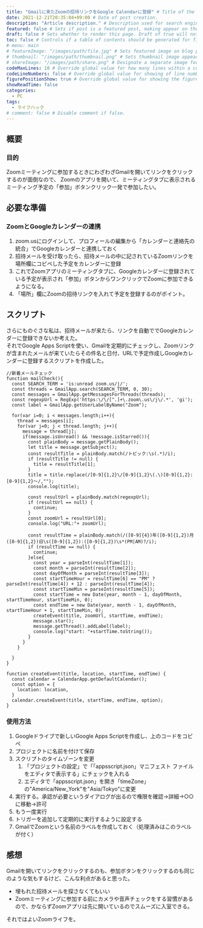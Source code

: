 ```yaml
---
title: "Gmailに来たZoomの招待リンクをGoogle Calendarに登録" # Title of the blog post.
date: 2021-12-21T20:35:04+09:00 # Date of post creation.
description: "Article description." # Description used for search engine.
featured: false # Sets if post is a featured post, making appear on the home page side bar.
draft: false # Sets whether to render this page. Draft of true will not be rendered.
toc: false # Controls if a table of contents should be generated for first-level links automatically.
# menu: main
# featureImage: "/images/path/file.jpg" # Sets featured image on blog post.
# thumbnail: "/images/path/thumbnail.png" # Sets thumbnail image appearing inside card on homepage.
# shareImage: "/images/path/share.png" # Designate a separate image for social media sharing.
codeMaxLines: 10 # Override global value for how many lines within a code block before auto-collapsing.
codeLineNumbers: false # Override global value for showing of line numbers within code block.
figurePositionShow: true # Override global value for showing the figure label.
showReadTime: false
categories:
  - PC
tags:
  - ライフハック
# comment: false # Disable comment if false.
---
```


## 概要
### 目的
Zoomミーティングに参加するときにわざわざGmailを開いてリンクをクリックするのが面倒なので、
Zoomのアプリを開いて、ミーティングタブに表示されるミーティング予定の「参加」ボタンクリック一発で参加したい。  


## 必要な準備
### ZoomとGoogleカレンダーの連携
1. zoom.usにログインして、プロフィールの編集から「カレンダーと連絡先の統合」でGoogleカレンダーと連携しておく
1. 招待メールを受け取ったら、招待メールの中に記されているZoomリンクを場所欄にコピペした予定をカレンダーに登録
1. これでZoomアプリのミーティングタブに、Googleカレンダーに登録されている予定が表示され「参加」ボタンからワンクリックでZoomに参加できるようになる。
1. 「場所」欄にZoomの招待リンクを入れて予定を登録するのがポイント。

## スクリプト
さらにものぐさな私は、招待メールが来たら、リンクを自動ででGoogleカレンダーに登録できないか考えた。  
それでGoogle Apps Scriptを使い、Gmailを定期的にチェックし、Zoomリンクが含まれたメールが来ていたらその件名と日付、URLで予定作成しGoogleカレンダーに登録するスクリプトを作成した。

```
//新着メールチェック
function mailCheck(){
  const SEARCH_TERM = 'is:unread zoom.us/j/';
  const threads = GmailApp.search(SEARCH_TERM, 0, 30);
  const messages = GmailApp.getMessagesForThreads(threads);
  const regexpUrl = RegExp('https:\/\/[^.]+\.zoom\.us\/j\/.*', 'gi');
  const label = GmailApp.getUserLabelByName("Zoom");

  for(var i=0; i < messages.length;i++){
    thread = messages[i];
    for(var j=0; j < thread.length; j++){
      message = thread[j];
      if(message.isUnread() && !message.isStarred()){
        const plainBody = message.getPlainBody();
        let title = message.getSubject();
        const resultTitle = plainBody.match(/トピック:\s(.*)/i);
        if (resultTitle != null) {
          title = resultTitle[1];
        }
        title = title.replace(/[0-9]{1,2}\/[0-9]{1,2}\(.\)[0-9]{1,2}:[0-9]{1,2}～/,"");
        console.log(title);
        
        const resultUrl = plainBody.match(regexpUrl);
        if (resultUrl == null) {
          continue;
        }
        const zoomUrl = resultUrl[0];
        console.log("URL:"+ zoomUrl);

        const resultTime = plainBody.match(/([0-9]{4})年([0-9]{1,2})月([0-9]{1,2})日\s([0-9]{1,2}):([0-9]{1,2})\s*(PM|AM)?/i);
        if (resultTime == null) {
          continue;
        }else{
          const year = parseInt(resultTime[1]);
          const month = parseInt(resultTime[2]);
          const dayOfMonth = parseInt(resultTime[3]);
          const startTimeHour = resultTime[6] == "PM" ? parseInt(resultTime[4]) + 12 : parseInt(resultTime[4]);
          const startTimeMin = parseInt(resultTime[5]);
          const startTime = new Date(year, month - 1, dayOfMonth, startTimeHour, startTimeMin, 0);
          const endTime = new Date(year, month - 1, dayOfMonth, startTimeHour + 1, startTimeMin, 0);
          createEvent(title, zoomUrl, startTime, endTime);
          message.star();
          message.getThread().addLabel(label);
          console.log("start: "+startTime.toString());
        }
      }
    }
    
  }
}

function createEvent(title, location, startTime, endTime) {
  const calendar = CalendarApp.getDefaultCalendar();
  const option = {
    location: location,
  }
  calendar.createEvent(title, startTime, endTime, option);
}
```

### 使用方法
1. Googleドライブで新しいGoogle Apps Scriptを作成し、上のコードをコピペ
2. プロジェクトに名前を付けて保存
3. スクリプトのタイムゾーンを変更
    1. 「プロジェクトの設定」で「「appsscript.json」マニフェスト ファイルをエディタで表示する」にチェックを入れる
    2. エディタで「appsscript.json」を開き「timeZone」の"America/New_York"を"Asia/Tokyo"に変更
4. 実行する。承認が必要というダイアログが出るので権限を確認→詳細→○○に移動→許可
5. もう一度実行
6. トリガーを追加して定期的に実行するように設定する
7. GmailでZoomという名前のラベルを作成しておく（処理済みはこのラベルが付く）

## 感想
Gmailを開いてリンクをクリックするのも、参加ボタンをクリックするのも同じのような気もするけど、こんな利点があると思った。
- 埋もれた招待メールを探さなくてもいい
- Zoomミーティングに参加する前にカメラや音声チェックをする習慣があるので、かならずZoomアプリは先に開いているのでスムーズに入室できる。

それではよいZoomライフを。
